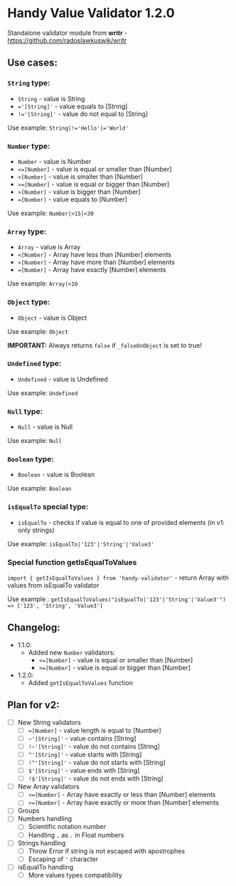# Handy Value Validator 1.2.0

Standalone validator module from **writr** - https://github.com/radoslawkuswik/writr

## Use cases:

### `String` type:

- `String` - value is String
- `='[String]'` - value equals to [String]
- `!='[String]'` - value do not equal to [String]

Use example: `String|!='Hello'|='World'`

### `Number` type:

- `Number` - value is Number
- `<=[Number]` - value is equal or smaller than [Number]
- `<[Number]` - value is smaller than [Number]
- `>=[Number]` - value is equal or bigger than [Number]
- `>[Number]` - value is bigger than [Number]
- `=[Number]` - value equals to [Number]

Use example: `Number|>15|<30`

### `Array` type:

- `Array` - value is Array
- `<[Number]` - Array have less than [Number] elements
- `>[Number]` - Array have more than [Number] elements
- `=[Number]` - Array have exactly [Number] elements

Use example: `Array|<10`

### `Object` type:

- `Object` - value is Object

Use example: `Object`

**IMPORTANT:** Always returns `false` if `_falseOnObject` is set to true!

### `Undefined` type:

- `Undefined` - value is Undefined

Use example: `Undefined`

### `Null` type:

- `Null` - value is Null

Use example: `Null`

### `Boolean` type:

- `Boolean` - value is Boolean

Use example: `Boolean`

### `isEqualTo` special type:

- `isEqualTo` - checks if value is equal to one of provided elements (in v1: only strings)

Use example: `isEqualTo|'123'|'String'|'Value3'`

### Special function **getIsEqualToValues**

`import { getIsEqualToValues } from 'handy-validator'` - return Array with values from isEqualTo validator

Use example : `getIsEqualToValues("isEqualTo|'123'|'String'|'Value3'") => ['123', 'String', 'Value3']`

## Changelog:

- 1.1.0:
  - Added new `Number` validators:
    - `<=[Number]` - value is equal or smaller than [Number]
    - `>=[Number]` - value is equal or bigger than [Number]
- 1.2.0:
  - Added `getIsEqualToValues` function

## Plan for v2:

- [ ] New String validators
  - [ ] `=[Number]` - value length is equal to [Number]
  - [ ] `~'[String]'` - value contains [String]
  - [ ] `!~'[String]'` - value do not contains [String]
  - [ ] `^'[String]'` - value starts with [String]
  - [ ] `!^'[String]'` - value do not starts with [String]
  - [ ] `$'[String]'` - value ends with [String]
  - [ ] `!$'[String]'` - value do not ends with [String]
- [ ] New Array validators
  - [ ] `<=[Number]` - Array have exactly or less than [Number] elements
  - [ ] `>=[Number]` - Array have exactly or more than [Number] elements
- [ ] Groups
- [ ] Numbers handling
  - [ ] Scientific notation number
  - [ ] Handling `,` as `.` in Float numbers
- [ ] Strings handling
  - [ ] Throw Error if string is not escaped with apostrophes
  - [ ] Escaping of `'` character
- [ ] isEqualTo handling
  - [ ] More values types compatibility
